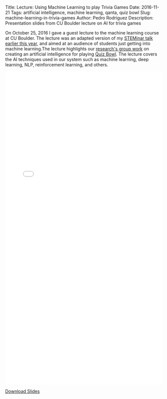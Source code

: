 Title: Lecture: Using Machine Learning to play Trivia Games
Date: 2016-11-21
Tags: artificial intelligence, machine learning, qanta, quiz bowl
Slug: machine-learning-in-trivia-games
Author: Pedro Rodriguez
Description: Presentation slides from CU Boulder lecture on AI for trivia games

On October 25, 2016 I gave a guest lecture to the machine learning course at CU Boulder. The lecture was an adapted version of my [STEMinar talk earlier this year](/blog/2016/03/07/qanta-ai-talk/), and aimed at an audience of students just getting into machine learning.The lecture highlights our [research's group work](http://www.umiacs.umd.edu/~jbg/projects/IIS-1320538.html) on creating an artificial intelligence for playing [Quiz Bowl](https://en.wikipedia.org/wiki/Quiz_bowl). The lecture covers the AI techniques used in our system such as machine learning, deep learning, NLP, reinforcement learning, and others.

<div style="width: 100%; height: 1000px">
  <embed src="{filename}/static/talks/qb-ml-talk.pdf" width="100%" height="100%" type='application/pdf'></embed>
</div>

<a class="button small common-button" style="width:200px;" href="{filename}/static/talks/qb-ml-talk.pdf" target="_blank">Download Slides</a>
